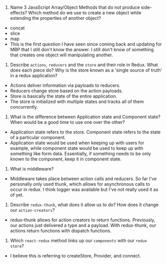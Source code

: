 1. Name 3 JavaScript Array/Object Methods that do not produce side-effects? Which method do we use to create a new object while extending the properties of another object?
* concat 
* slice
* map
* This is the first question I have seen since coming back and updating for MBP that I still don't know the answer.  I still don't know of something that creates one object will manipulating another.

1. Describe `actions`, `reducers` and the `store` and their role in Redux. What does each piece do? Why is the store known as a 'single source of truth' in a redux application?

* Actions deliver information via payloads to reducers.
* Reducers change store based on the action payloads.
* Store is basically the state of the entire application.
* The store is initialized with multiple states and tracks all of them concurrently.  

1. What is the difference between Application state and Component state? When would be a good time to use one over the other?

* Application state refers to the store.  Component state refers to the state of a particular component. 
* Application state would be used when keeping up with users for example, while component state would be used to keep up with something like form data.  Essentially, if something needs to be only known to the component, keep it in component state.

1. What is middleware?

* Middleware takes place between action calls and reducers.  So far I've personally only used thunk, which allows for asynchronous calls to occur in redux.  I think logger was available but I've not really used it as of yet.  

1. Describe `redux-thunk`, what does it allow us to do? How does it change our `action-creators`?

* redux-thunk allows for action creators to return functions.  Previously, our actions just delivered a type and a payload.  With redux-thunk, our actions return functions with dispatch functions.

1. Which `react-redux` method links up our `components` with our `redux store`?

* I believe this is referring to createStore, Provider, and connect.